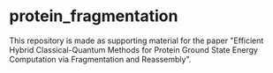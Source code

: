 # protein_fragmentation
This repository is made as supporting material for the paper "Efficient Hybrid Classical-Quantum Methods for Protein Ground State Energy Computation via Fragmentation and Reassembly".
